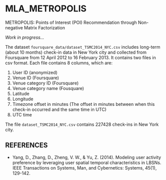 # MLA_METROPOLIS
METROPOLIS: Points of Interest (POI) Recommendation through Non-negative Matrix Factorization

*Work in progress...*

The dataset `foursquare_data/dataset_TSMC2014_NYC.csv` includes long-term (about 10 months) check-in data in New York city and  collected from Foursquare from 12 April 2012 to 16 February 2013.
It contains two files in csv format. Each file contains 8 columns, which are:

1. User ID (anonymized)
2. Venue ID (Foursquare)
3. Venue category ID (Foursquare)
4. Venue category name (Fousquare)
5. Latitude
6. Longitude
7. Timezone offset in minutes (The offset in minutes between when this check-in occurred and the same time in UTC)
8. UTC time

The file `dataset_TSMC2014_NYC.csv` contains 227428 check-ins in New York city.

## REFERENCES

* Yang, D., Zhang, D., Zheng, V. W., & Yu, Z. (2014). Modeling user activity preference by leveraging user spatial temporal characteristics in LBSNs. IEEE Transactions on Systems, Man, and Cybernetics: Systems, 45(1), 129-142.
